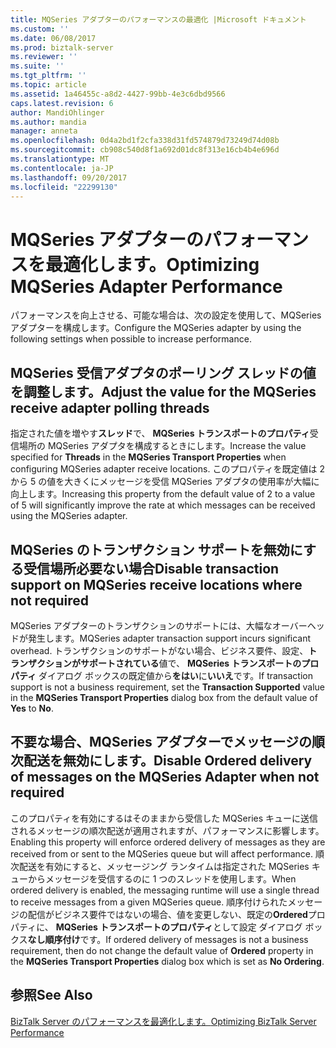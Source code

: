```yaml
---
title: MQSeries アダプターのパフォーマンスの最適化 |Microsoft ドキュメント
ms.custom: ''
ms.date: 06/08/2017
ms.prod: biztalk-server
ms.reviewer: ''
ms.suite: ''
ms.tgt_pltfrm: ''
ms.topic: article
ms.assetid: 1a46455c-a8d2-4427-99bb-4e3c6dbd9566
caps.latest.revision: 6
author: MandiOhlinger
ms.author: mandia
manager: anneta
ms.openlocfilehash: 0d4a2bd1f2cfa338d31fd574879d73249d74d08b
ms.sourcegitcommit: cb908c540d8f1a692d01dc8f313e16cb4b4e696d
ms.translationtype: MT
ms.contentlocale: ja-JP
ms.lasthandoff: 09/20/2017
ms.locfileid: "22299130"
---
```

# <a name="optimizing-mqseries-adapter-performance"></a><span data-ttu-id="ca958-102">MQSeries アダプターのパフォーマンスを最適化します。</span><span class="sxs-lookup"><span data-stu-id="ca958-102">Optimizing MQSeries Adapter Performance</span></span>
<span data-ttu-id="ca958-103">パフォーマンスを向上させる、可能な場合は、次の設定を使用して、MQSeries アダプターを構成します。</span><span class="sxs-lookup"><span data-stu-id="ca958-103">Configure the MQSeries adapter by using the following settings when possible to increase performance.</span></span>  
  
## <a name="adjust-the-value-for-the-mqseries-receive-adapter-polling-threads"></a><span data-ttu-id="ca958-104">MQSeries 受信アダプタのポーリング スレッドの値を調整します。</span><span class="sxs-lookup"><span data-stu-id="ca958-104">Adjust the value for the MQSeries receive adapter polling threads</span></span>  
 <span data-ttu-id="ca958-105">指定された値を増やす**スレッド**で、 **MQSeries トランスポートのプロパティ**受信場所の MQSeries アダプタを構成するときにします。</span><span class="sxs-lookup"><span data-stu-id="ca958-105">Increase the value specified for **Threads** in the **MQSeries Transport Properties** when configuring MQSeries adapter receive locations.</span></span> <span data-ttu-id="ca958-106">このプロパティを既定値は 2 から 5 の値を大きくにメッセージを受信 MQSeries アダプタの使用率が大幅に向上します。</span><span class="sxs-lookup"><span data-stu-id="ca958-106">Increasing this property from the default value of 2 to a value of 5 will significantly improve the rate at which messages can be received using the MQSeries adapter.</span></span>  
  
## <a name="disable-transaction-support-on-mqseries-receive-locations-where-not-required"></a><span data-ttu-id="ca958-107">MQSeries のトランザクション サポートを無効にする受信場所必要ない場合</span><span class="sxs-lookup"><span data-stu-id="ca958-107">Disable transaction support on MQSeries receive locations where not required</span></span>  
 <span data-ttu-id="ca958-108">MQSeries アダプターのトランザクションのサポートには、大幅なオーバーヘッドが発生します。</span><span class="sxs-lookup"><span data-stu-id="ca958-108">MQSeries adapter transaction support incurs significant overhead.</span></span> <span data-ttu-id="ca958-109">トランザクションのサポートがない場合、ビジネス要件、設定、**トランザクションがサポートされている**値で、 **MQSeries トランスポートのプロパティ** ダイアログ ボックスの既定値から**をはい**に**いいえ**です。</span><span class="sxs-lookup"><span data-stu-id="ca958-109">If transaction support is not a business requirement, set the **Transaction Supported** value in the **MQSeries Transport Properties** dialog box from the default value of **Yes** to **No**.</span></span>  
  
## <a name="disable-ordered-delivery-of-messages-on-the-mqseries-adapter-when-not-required"></a><span data-ttu-id="ca958-110">不要な場合、MQSeries アダプターでメッセージの順次配送を無効にします。</span><span class="sxs-lookup"><span data-stu-id="ca958-110">Disable Ordered delivery of messages on the MQSeries Adapter when not required</span></span>  
 <span data-ttu-id="ca958-111">このプロパティを有効にするはそのままから受信した MQSeries キューに送信されるメッセージの順次配送が適用されますが、パフォーマンスに影響します。</span><span class="sxs-lookup"><span data-stu-id="ca958-111">Enabling this property will enforce ordered delivery of messages as they are received from or sent to the MQSeries queue but will affect performance.</span></span> <span data-ttu-id="ca958-112">順次配送を有効にすると、メッセージング ランタイムは指定された MQSeries キューからメッセージを受信するのに 1 つのスレッドを使用します。</span><span class="sxs-lookup"><span data-stu-id="ca958-112">When ordered delivery is enabled, the messaging runtime will use a single thread to receive messages from a given MQSeries queue.</span></span> <span data-ttu-id="ca958-113">順序付けられたメッセージの配信がビジネス要件ではないの場合、値を変更しない、既定の**Ordered**プロパティに、 **MQSeries トランスポートのプロパティ**として設定 ダイアログ ボックス**なし順序付け**です。</span><span class="sxs-lookup"><span data-stu-id="ca958-113">If ordered delivery of messages is not a business requirement, then do not change the default value of **Ordered** property in the **MQSeries Transport Properties** dialog box which is set as **No Ordering**.</span></span>  
  
## <a name="see-also"></a><span data-ttu-id="ca958-114">参照</span><span class="sxs-lookup"><span data-stu-id="ca958-114">See Also</span></span>  
 [<span data-ttu-id="ca958-115">BizTalk Server のパフォーマンスを最適化します。</span><span class="sxs-lookup"><span data-stu-id="ca958-115">Optimizing BizTalk Server Performance</span></span>](../technical-guides/optimizing-biztalk-server-performance.md)